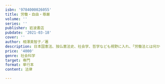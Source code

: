 ```yaml
---
isbn: '9784000026055'
title: 労働・自由・尊厳
volume: ''
series: ''
publisher: 岩波書店
pubdate: '2021-03-18'
cover: ''
author: 相澤美智子／著
description: 日本国憲法、独仏憲法史、社会学、哲学なども視野に入れ、「労働法とは何か」という根本的な問題を探究。
price: '4000'
genre: 社会科学
target: 専門
format: 単行本
content: 法律

---
```


